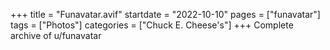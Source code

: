 +++
title = "Funavatar.avif"
startdate = "2022-10-10"
pages = ["funavatar"]
tags = ["Photos"]
categories = ["Chuck E. Cheese's"]
+++
Complete archive of u/funavatar
